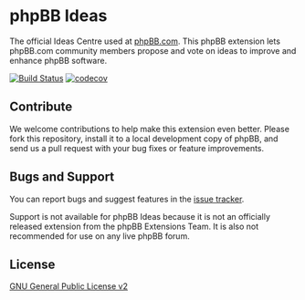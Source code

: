 # phpBB Ideas

The official Ideas Centre used at [phpBB.com](https://www.phpbb.com/ideas/). This phpBB extension lets phpBB.com community members propose and vote on ideas to improve and enhance phpBB software.

[![Build Status](https://github.com/phpbb/ideas/actions/workflows/tests.yml/badge.svg)](https://github.com/phpbb/ideas/actions)
[![codecov](https://codecov.io/gh/phpbb/ideas/graph/badge.svg?token=74AITS9CPZ)](https://codecov.io/gh/phpbb/ideas)

## Contribute

We welcome contributions to help make this extension even better. Please fork this repository, install it to a local development copy of phpBB, and send us a pull request with your bug fixes or feature improvements.

## Bugs and Support

You can report bugs and suggest features in the [issue tracker](https://github.com/phpbb/ideas/issues).

Support is not available for phpBB Ideas because it is not an officially released extension from the phpBB Extensions Team. It is also not recommended for use on any live phpBB forum.

## License
[GNU General Public License v2](license.txt)
